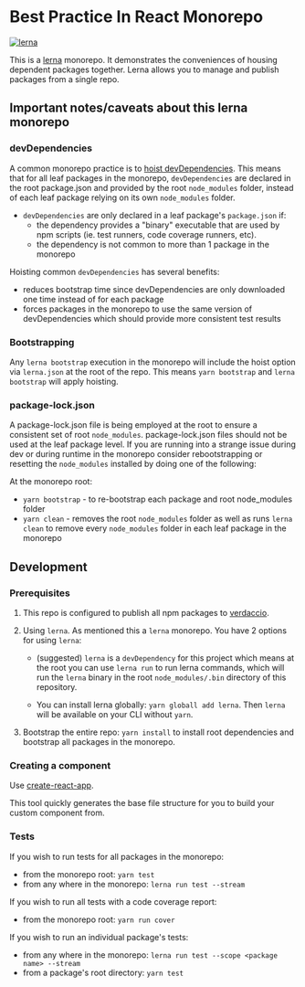 # Best Practice In React Monorepo

[![lerna](https://img.shields.io/badge/maintained%20with-lerna-cc00ff.svg)](https://lerna.js.org/)

This is a [lerna](https://github.com/lerna/lerna) monorepo. It demonstrates the conveniences of housing dependent packages together. Lerna allows you to manage and publish packages from a single repo.


## Important notes/caveats about this lerna monorepo

### devDependencies
A common monorepo practice is to [hoist devDependencies](https://github.com/lerna/lerna#common-devdependencies). This means that for all leaf packages in the monorepo, `devDependencies` are declared in the root package.json and provided by the root `node_modules` folder, instead of each leaf package relying on its own `node_modules` folder. 
* `devDependencies` are only declared in a leaf package's `package.json` if:
  - the dependency provides a "binary" executable that are used by npm scripts (ie. test runners, code coverage runners, etc).
  - the dependency is not common to more than 1 package in the monorepo

Hoisting common `devDependencies` has several benefits:
* reduces bootstrap time since devDependencies are only downloaded one time instead of for each package
* forces packages in the monorepo to use the same version of devDependencies which should provide more consistent test results

### Bootstrapping
Any `lerna bootstrap` execution in the monorepo will include the hoist option via `lerna.json` at the root of the repo. This means `yarn bootstrap` and `lerna bootstrap` will apply hoisting.

### package-lock.json

A package-lock.json file is being employed at the root to ensure a consistent set of root `node_modules`. package-lock.json files should not be used at the leaf package level. If you are running into a strange issue during dev or during runtime in the monorepo consider rebootstrapping or resetting the `node_modules` installed by doing one of the following:

At the monorepo root:
* `yarn bootstrap` - to re-bootstrap each package and root node_modules folder
* `yarn clean` - removes the root `node_modules` folder as well as runs `lerna clean` to remove every `node_modules` folder in each leaf package in the monorepo

## Development

### Prerequisites
1. This repo is configured to publish all npm packages to [verdaccio](https://www.npmjs.com/package/verdaccio). 

2. Using `lerna`. As mentioned this a `lerna` monorepo. You have 2 options for using `lerna`:

    * (suggested) `lerna` is a `devDependency` for this project which means at the root you can use `lerna run` to run lerna commands, which will run the `lerna` binary in the root `node_modules/.bin` directory of this repository.

    * You can install lerna globally: `yarn globall add lerna`. Then `lerna` will be available on your CLI without `yarn`.

3. Bootstrap the entire repo: `yarn install` to install root dependencies and bootstrap all packages in the monorepo.
   
### Creating a component

Use [create-react-app](https://create-react-app.dev/).

This tool quickly generates the base file structure for you to build your custom component from.


### Tests

If you wish to run tests for all packages in the monorepo:

* from the monorepo root: `yarn test`
* from any where in the monorepo: `lerna run test --stream`

If you wish to run all tests with a code coverage report:

* from the monorepo root: `yarn run cover`

If you wish to run an individual package's tests:

* from any where in the monorepo: `lerna run test --scope <package name> --stream`
* from a package's root directory: `yarn test`
